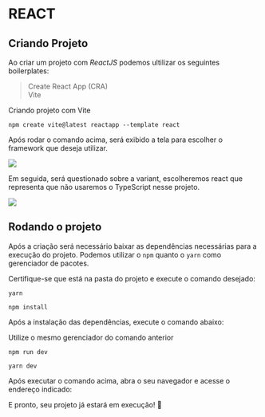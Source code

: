 # REACT

## Criando Projeto
Ao criar um projeto com _ReactJS_ podemos ultilizar os seguintes boilerplates:
>Create React App (CRA)  
>Vite

Criando projeto com Vite

``npm create vite@latest reactapp --template react``

Após rodar o comando acima, será exibido a tela para escolher o framework que deseja utilizar.

<img src="https://storage.googleapis.com/golden-wind/discover/especializar/reactjs/criando-o-projeto-1.png">


Em seguida, será questionado sobre a variant, escolheremos react que representa que não usaremos o TypeScript nesse projeto.

<img src="https://storage.googleapis.com/golden-wind/discover/especializar/reactjs/criando-o-projeto-2.png">

## Rodando o projeto

Após a criação será necessário baixar as dependências necessárias para a execução do projeto. Podemos utilizar o ``npm`` quanto o ``yarn`` como gerenciador de pacotes.

Certifique-se que está na pasta do projeto e execute o comando desejado:

``yarn``

``npm install``

Após a instalação das dependências, execute o comando abaixo:

Utilize o mesmo gerenciador do comando anterior

``npm run dev``

``yarn dev``

Após executar o comando acima, abra o seu navegador e acesse o endereço indicado:

E pronto, seu projeto já estará em execução! 🚀






